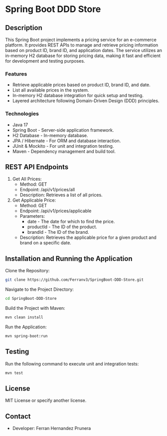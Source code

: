# Spring Boot DDD Store

## Description
This Spring Boot project implements a pricing service for an e-commerce platform. It provides REST APIs to manage and retrieve pricing information based on product ID, brand ID, and application dates. The service utilizes an in-memory H2 database for storing pricing data, making it fast and efficient for development and testing purposes.

### Features
- Retrieve applicable prices based on product ID, brand ID, and date.
- List all available prices in the system.
- In-memory H2 database integration for quick setup and testing.
- Layered architecture following Domain-Driven Design (DDD) principles.

### Technologies
- Java 17
- Spring Boot - Server-side application framework.
- H2 Database - In-memory database.
- JPA / Hibernate - For ORM and database interaction.
- JUnit & Mockito - For unit and integration testing.
- Maven - Dependency management and build tool.

## REST API Endpoints
1. Get All Prices:
    - Method: GET
    - Endpoint: /api/v1/prices/all
    - Description: Retrieves a list of all prices.
2. Get Applicable Price:
    - Method: GET
    - Endpoint: /api/v1/prices/applicable
    - Parameters:
        - date - The date for which to find the price.
        - productId - The ID of the product.
        - brandId - The ID of the brand.
    - Description: Retrieves the applicable price for a given product and brand on a specific date.

## Installation and Running the Application
Clone the Repository:
```bash
git clone https://github.com/Ferranv3/SpringBoot-DDD-Store.git
```
Navigate to the Project Directory:
```bash
cd SpringBoot-DDD-Store
```
Build the Project with Maven:
```bash
mvn clean install
```

Run the Application:
```bash
mvn spring-boot:run
```

## Testing
Run the following command to execute unit and integration tests:

```bash
mvn test
```

## License
MIT License or specify another license.

## Contact
- Developer: Ferran Hernandez Prunera
